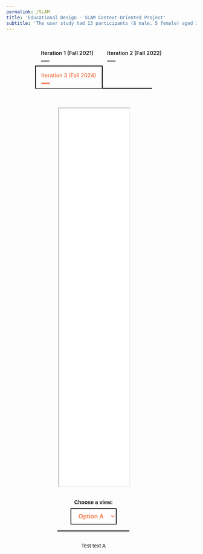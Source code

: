 ```yaml
---
permalink: /SLAM
title: 'Educational Design - SLAM Context-Oriented Project'
subtitle: 'The user study had 13 participants (8 male, 5 female) aged 18-35 years with mean weight 64.8 kg and height range 165-180 cm. The participants represented varying levels of Tai Chi experience, with atleast two each at beginner, intermediate, and advanced levels. None had prior balance impairments.'
---
```


<script src="https://vjs.zencdn.net/8.0.4/video.min.js"></script>

<style>
/* Container styles */
.dropdown-set {
  width: 70%;
  margin: 2rem auto 0 auto;
  text-align: center;
  font-family: sans-serif;
}

/* Style the dropdown */
.dropdown-set select {
  padding: 10px 15px;
  font-size: 1rem;
  font-weight: 600;
  border: 2px solid black;
  background-color: white;
  cursor: pointer;
  margin-bottom: 1rem;
  color: rgba(242,120,75,0.95);
}

/* Panel styles */
.dropdown-panel {
  display: none;
  padding: 30px 0;
  border-top: 2px solid black;
  width: 88%;
  margin: 0 auto;
}

.dropdown-panel.active {
  display: block;
}

/* Responsive image styling */
.dropdown-panel img {
  max-width: 100%;
  height: auto;
}

.tabset1 > input[type="radio"] { position: absolute; left: -200vw; }
.tabset1 .tab-panel1 { display: none; }
.tabset1 > input:first-child:checked ~ .tab-panel1s > .tab-panel1:first-child,
.tabset1 > input:nth-child(3):checked ~ .tab-panel1s > .tab-panel1:nth-child(2),
.tabset1 > input:nth-child(5):checked ~ .tab-panel1s > .tab-panel1:nth-child(3),
.tabset1 > input:nth-child(7):checked ~ .tab-panel1s > .tab-panel1:nth-child(4),
.tabset1 > input:nth-child(9):checked ~ .tab-panel1s > .tab-panel1:nth-child(5),
.tabset1 > input:nth-child(11):checked ~ .tab-panel1s > .tab-panel1:nth-child(6) { display: block; }
.tabset1 > label { position: relative; display: inline-block; padding: 15px 15px 25px; border: 1px solid transparent; border-bottom: 0; cursor: pointer; font-weight: 600; }
.tabset1 > label::after { content: ""; position: absolute; left: 15px; bottom: 10px; width: 22px; height: 4px; background: #8d8d8d; }
input:focus-visible + label { outline: 2px solid rgba(242,120,75,0.95); border-radius: 3px; }
.tabset1 > label:hover, .tabset1 > input:focus + label, .tabset1 > input:checked + label { color: rgba(242,120,75,0.95); }
.tabset1 > label:hover::after, .tabset1 > input:focus + label::after, .tabset1 > input:checked + label::after { background: rgba(242,120,75,0.95); }
.tabset1 > input:checked + label { border-color: black; border-width: 2px; border-bottom: 1px solid #fff; margin-bottom: -1px; }
.tab-panel1 { padding: 30px 0; border-top: 2px solid black; width: 88%; margin: 0 auto; }
</style>

<div class="tabset1 table-wrap" style="width:70%;margin:2rem auto 0 auto;">
    <input type="radio" name="tabset1" id="tab1-1" aria-controls="ac">
    <label for="tab1-1">Iteration 1 (Fall 2021)</label>
    <input type="radio" name="tabset1" id="tab2-1" aria-controls="lcnoap">
    <label for="tab2-1">Iteration 2 (Fall 2022)</label>
    <input type="radio" name="tabset1" id="tab3-1" aria-controls="lc" checked>
    <label for="tab3-1">Iteration 3 (Fall 2024)</label>
    <div class="tab-panel1s">
        <!-- Iteration 1 -->
        <section id="iteration1" class="tab-panel1" style="margin:0">
            <div style="margin-left: auto; margin-right: auto; margin-top: 20px; max-width: 60%">
            <iframe src="media/SLAM/iteration_1/Project-2-SLAM-Fall-2021_V2.pdf" type="application/pdf" width="100%" height="1000px"> 
            </iframe>
            </div>
            <div class="dropdown-set">
            <label for="dd-selector-it1" style="display:block; margin-bottom: 0.5rem; font-weight: bold;">
                Choose a view:
            </label>
            <select id="dd-selector-it1">
                <option value="panel1-1" selected>Option A</option>
                <option value="panel1-2">Option B</option>
                <option value="panel1-3">Option C</option>
            </select>
            <div id="panel1-1" class="dropdown-panel active">
                Test text A
            </div>
            <div id="panel1-2" class="dropdown-panel">
                Test text B
            </div>
            <div id="panel1-3" class="dropdown-panel">
                Test text C
            </div>
            </div>
        </section>
        <!-- Iteration 2 -->
        <section id="iteration2" class="tab-panel1" style="margin:0">
            <div style="margin-left: auto; margin-right: auto; margin-top: 20px; max-width: 60%">
            <iframe src="/media/SLAM/iteration_2/Project-2-SLAM-Fall-2022_V4.pdf" type="application/pdf" width="100%" height="1000px"> 
            </iframe>
            </div>
            <div class="dropdown-set">
            <label for="dd-selector-it2" style="display:block; margin-bottom: 0.5rem; font-weight: bold;">
                Choose a view:
            </label>
            <select id="dd-selector-it2">
                <option value="panel2-1" selected>Option A</option>
                <option value="panel2-2">Option B</option>
                <option value="panel2-3">Option C</option>
            </select>
            <div id="panel2-1" class="dropdown-panel active">
                Test text A
            </div>
            <div id="panel2-2" class="dropdown-panel">
                Test text B
            </div>
            <div id="panel2-3" class="dropdown-panel">
                Test text C
            </div>
            </div>
        </section>
        <!-- Iteration 3 -->
        <section id="iteration3" class="tab-panel1" style="margin:0">
            <div style="margin-left: auto; margin-right: auto; margin-top: 20px; max-width: 60%">
            <iframe src="/media/SLAM/iteration_3/Project-2-SLAM-Fall-2024_V3-1.pdf" type="application/pdf" width="100%" height="1000px"> 
            </iframe>
            </div>
            <div class="dropdown-set">
            <label for="dd-selector-it3" style="display:block; margin-bottom: 0.5rem; font-weight: bold;">
                Choose a view:
            </label>
            <select id="dd-selector-it3">
                <option value="panel3-1" selected>Option A</option>
                <option value="panel3-2">Option B</option>
                <option value="panel3-3">Option C</option>
            </select>
            <div id="panel3-1" class="dropdown-panel active">
                Test text A
            </div>
            <div id="panel3-2" class="dropdown-panel">
                Test text B
            </div>
            <div id="panel3-3" class="dropdown-panel">
                Test text C
            </div>
            </div>
        </section>
    </div>
</div>

<script>
  const it1_selector = document.getElementById('dd-selector-it1');
  const it2_selector = document.getElementById('dd-selector-it2');
  const it3_selector = document.getElementById('dd-selector-it3');
  const panels = document.querySelectorAll('.dropdown-panel');

  function showPanel(id) {
    panels.forEach(panel => {
      panel.classList.toggle('active', panel.id === id);
    });
  }

  it1_selector.addEventListener('change', () => {
    showPanel(it1_selector.value);
  });
  it2_selector.addEventListener('change', () => {
    showPanel(it2_selector.value);
  });
  it3_selector.addEventListener('change', () => {
    showPanel(it3_selector.value);
  });

  // Initialize on load
  showPanel(it1_selector.value);
  showPanel(it2_selector.value);
  showPanel(it3_selector.value);
</script>
